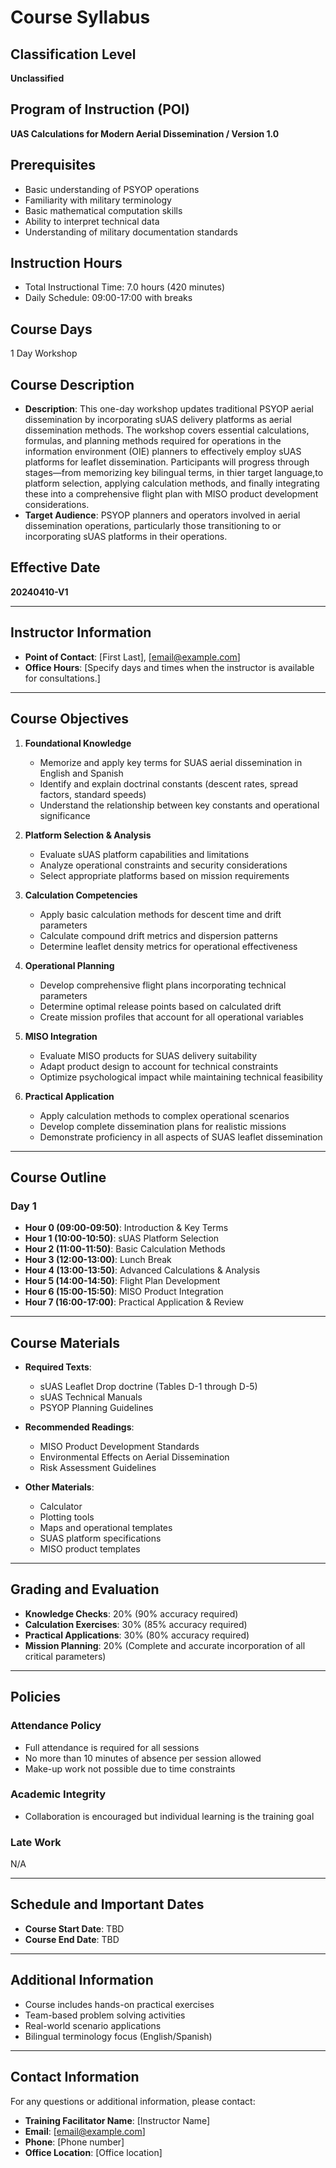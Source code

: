 # Course Syllabus

## Classification Level
**Unclassified**

## Program of Instruction (POI)
**UAS Calculations for Modern Aerial Dissemination / Version 1.0**

## Prerequisites
- Basic understanding of PSYOP operations
- Familiarity with military terminology
- Basic mathematical computation skills
- Ability to interpret technical data
- Understanding of military documentation standards

## Instruction Hours
- Total Instructional Time: 7.0 hours (420 minutes)
- Daily Schedule: 09:00-17:00 with breaks

## Course Days
1 Day Workshop

## Course Description
- **Description**: This one-day workshop updates traditional PSYOP aerial dissemination by incorporating sUAS delivery platforms as aerial dissemination methods. The workshop covers essential calculations, formulas, and planning methods required for operations in the information environment (OIE) planners to effectively employ sUAS platforms for leaflet dissemination. Participants will progress through stages—from memorizing key bilingual terms, in thier target language,to platform selection, applying calculation methods, and finally integrating these into a comprehensive flight plan with MISO product development considerations.
- **Target Audience**: PSYOP planners and operators involved in aerial dissemination operations, particularly those transitioning to or incorporating sUAS platforms in their operations.

## Effective Date
**20240410-V1**

---

## Instructor Information
- **Point of Contact**: [First Last], [email@example.com]
- **Office Hours**: [Specify days and times when the instructor is available for consultations.]

---

## Course Objectives
1. **Foundational Knowledge**
   - Memorize and apply key terms for SUAS aerial dissemination in English and Spanish
   - Identify and explain doctrinal constants (descent rates, spread factors, standard speeds)
   - Understand the relationship between key constants and operational significance

2. **Platform Selection & Analysis**
   - Evaluate sUAS platform capabilities and limitations
   - Analyze operational constraints and security considerations
   - Select appropriate platforms based on mission requirements

3. **Calculation Competencies**
   - Apply basic calculation methods for descent time and drift parameters
   - Calculate compound drift metrics and dispersion patterns
   - Determine leaflet density metrics for operational effectiveness

4. **Operational Planning**
   - Develop comprehensive flight plans incorporating technical parameters
   - Determine optimal release points based on calculated drift
   - Create mission profiles that account for all operational variables

5. **MISO Integration**
   - Evaluate MISO products for SUAS delivery suitability
   - Adapt product design to account for technical constraints
   - Optimize psychological impact while maintaining technical feasibility

6. **Practical Application**
   - Apply calculation methods to complex operational scenarios
   - Develop complete dissemination plans for realistic missions
   - Demonstrate proficiency in all aspects of SUAS leaflet dissemination

---

## Course Outline
### Day 1
- **Hour 0 (09:00-09:50)**: Introduction & Key Terms
- **Hour 1 (10:00-10:50)**: sUAS Platform Selection
- **Hour 2 (11:00-11:50)**: Basic Calculation Methods
- **Hour 3 (12:00-13:00)**: Lunch Break
- **Hour 4 (13:00-13:50)**: Advanced Calculations & Analysis
- **Hour 5 (14:00-14:50)**: Flight Plan Development
- **Hour 6 (15:00-15:50)**: MISO Product Integration
- **Hour 7 (16:00-17:00)**: Practical Application & Review

---

## Course Materials
- **Required Texts**: 
  - sUAS Leaflet Drop doctrine (Tables D-1 through D-5)
  - sUAS Technical Manuals
  - PSYOP Planning Guidelines

- **Recommended Readings**:
  - MISO Product Development Standards
  - Environmental Effects on Aerial Dissemination
  - Risk Assessment Guidelines

- **Other Materials**:
  - Calculator
  - Plotting tools
  - Maps and operational templates
  - SUAS platform specifications
  - MISO product templates

---

## Grading and Evaluation
- **Knowledge Checks**: 20% (90% accuracy required)
- **Calculation Exercises**: 30% (85% accuracy required)
- **Practical Applications**: 30% (80% accuracy required)
- **Mission Planning**: 20% (Complete and accurate incorporation of all critical parameters)

---

## Policies
### Attendance Policy
- Full attendance is required for all sessions
- No more than 10 minutes of absence per session allowed
- Make-up work not possible due to time constraints

### Academic Integrity
- Collaboration is encouraged but individual learning is the training goal

### Late Work
N/A

---

## Schedule and Important Dates
- **Course Start Date**: TBD
- **Course End Date**: TBD

---

## Additional Information
- Course includes hands-on practical exercises
- Team-based problem solving activities
- Real-world scenario applications
- Bilingual terminology focus (English/Spanish)

---

## Contact Information
For any questions or additional information, please contact:
- **Training Facilitator Name**: [Instructor Name]
- **Email**: [email@example.com]
- **Phone**: [Phone number]
- **Office Location**: [Office location]
